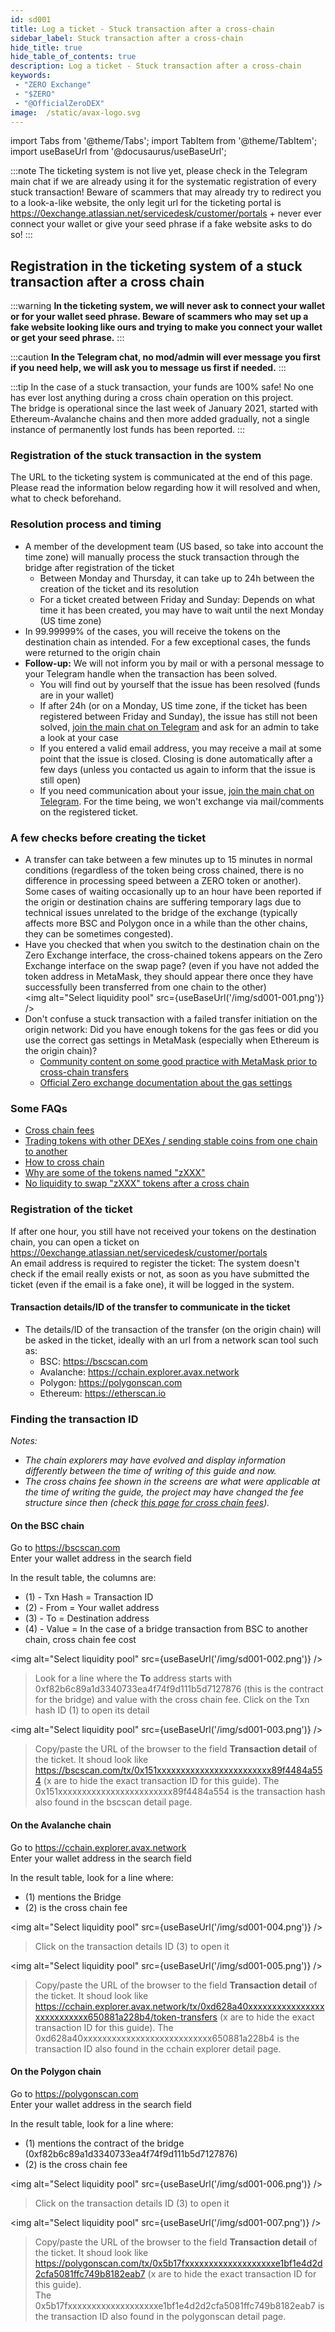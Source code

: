 ```yaml
---
id: sd001
title: Log a ticket - Stuck transaction after a cross-chain
sidebar_label: Stuck transaction after a cross-chain
hide_title: true
hide_table_of_contents: true
description: Log a ticket - Stuck transaction after a cross-chain
keywords:
 - "ZERO Exchange"
 - "$ZERO"
 - "@OfficialZeroDEX"
image:  /static/avax-logo.svg
---
```



import Tabs from '@theme/Tabs';
import TabItem from '@theme/TabItem';
import useBaseUrl from '@docusaurus/useBaseUrl';


:::note The ticketing system is not live yet, please check in the Telegram main chat if we are already using it for the systematic registration of every stuck transaction!  Beware of scammers that may already try to redirect you to a look-a-like website, the only legit url for the ticketing portal is https://0exchange.atlassian.net/servicedesk/customer/portals + never ever connect your wallet or give your seed phrase if a fake website asks to do so! :::

## Registration in the ticketing system of a stuck transaction after a cross chain

:::warning
__In the ticketing system, we will never ask to connect your wallet or for your wallet seed phrase.  Beware of scammers who may set up a fake website looking like ours and trying to make you connect your wallet or get your seed phrase.__
:::

:::caution
__In the Telegram chat, no mod/admin will ever message you first if you need help, we will ask you to message us first if needed.__ 
:::

:::tip
In the case of a stuck transaction, your funds are 100% safe!  No one has ever lost anything during a cross chain operation on this project.  
The bridge is operational since the last week of January 2021, started with Ethereum-Avalanche chains and then more added gradually, not a single instance of permanently lost funds has been reported.
:::

### Registration of the stuck transaction in the system
The URL to the ticketing system is communicated at the end of this page.  
Please read the information below regarding how it will resolved and when, what to check beforehand.

### Resolution process and timing
* A member of the development team (US based, so take into account the time zone) will manually process the stuck transaction through the bridge after registration of the ticket
  * Between Monday and Thursday, it can take up to 24h between the creation of the ticket and its resolution
  * For a ticket created between Friday and Sunday: Depends on what time it has been created, you may have to wait until the next Monday (US time zone)
* In 99.99999% of the cases, you will receive the tokens on the destination chain as intended.  For a few exceptional cases, the funds were returned to the origin chain
* __Follow-up:__ We will not inform you by mail or with a personal message to your Telegram handle when the transaction has been solved.
  * You will find out by yourself that the issue has been resolved (funds are in your wallet)
  * If after 24h (or on a Monday, US time zone, if the ticket has been registered between Friday and Sunday), the issue has still not been solved, [join the main chat on Telegram](https://t.me/ZeroExchangeCommunity) and ask for an admin to take a look at your case 
  * If you entered a valid email address, you may receive a mail at some point that the issue is closed.  Closing is done automatically after a few days (unless you contacted us again to inform that the issue is still open)
  * If you need communication about your issue, [join the main chat on Telegram](https://t.me/ZeroExchangeCommunity).  For the time being, we won't exchange via mail/comments on the registered ticket. 


### A few checks before creating the ticket
* A transfer can take between a few minutes up to 15 minutes in normal conditions (regardless of the token being cross chained, there is no difference in processing speed between a ZERO token or another).  
Some cases of waiting occasionally up to an hour have been reported if the origin or destination chains are suffering temporary lags due to technical issues unrelated to the bridge of the exchange (typically affects more BSC and Polygon once in a while than the other chains, they can be sometimes congested).
* Have you checked that when you switch to the destination chain on the Zero Exchange interface, the cross-chained tokens appears on the Zero Exchange interface on the swap page? (even if you have not added the token address in MetaMask, they should appear there once they have successfully been transferred from one chain to the other)  
<img alt="Select liquidity pool" src={useBaseUrl('/img/sd001-001.png')} />
* Don't confuse a stuck transaction with a failed transfer initiation on the origin network: Did you have enough tokens for the gas fees or did you use the correct gas settings in MetaMask (especially when Ethereum is the origin chain)?
  * [Community content on some good practice with MetaMask prior to cross-chain transfers](https://0.masternode.io/docs/eth#cross-chain-transfers)
  * [Official Zero exchange documentation about the gas settings](https://0-exchange.gitbook.io/0-exchange-docs/pinned/transaction-fails) 

### Some FAQs
* [Cross chain fees](../zerobridge.md)
* [Trading tokens with other DEXes / sending stable coins from one chain to another](../faq/faq006.md)
* [How to cross chain](../faq/faq023.md)
* [Why are some of the tokens named "zXXX"](../faq/faq005.md)
* [No liquidity to swap "zXXX" tokens after a cross chain](../faq/faq026.md)

### Registration of the ticket
If after one hour, you still have not received your tokens on the destination chain, you can open a ticket on https://0exchange.atlassian.net/servicedesk/customer/portals  
An email address is required to register the ticket: The system doesn't check if the email really exists or not, as soon as you have submitted the ticket (even if the email is a fake one), it will be logged in the system.

#### Transaction details/ID of the transfer to communicate in the ticket
* The details/ID of the transaction of the transfer (on the origin chain) will be asked in the ticket, ideally with an url from a network scan tool such as:
  * BSC: https://bscscan.com
  * Avalanche: https://cchain.explorer.avax.network
  * Polygon: https://polygonscan.com
  * Ethereum: https://etherscan.io


### Finding the transaction ID 
_Notes:_  
* _The chain explorers may have evolved and display information differently between the time of writing of this guide and now._
* _The cross chains fee shown in the screens are what were applicable at the time of writing the guide, the project may have changed the fee structure since then (check [this page for cross chain fees](../zerobridge.md))._

#### On the BSC chain

Go to https://bscscan.com  
Enter your wallet address in the search field

In the result table, the columns are:
* (1) - Txn Hash = Transaction ID
* (2) - From = Your wallet address
* (3) - To = Destination address
* (4) - Value = In the case of a bridge transaction from BSC to another chain, cross chain fee cost  

<img alt="Select liquidity pool" src={useBaseUrl('/img/sd001-002.png')} />

> Look for a line where the __To__ address starts with 0xf82b6c89a1d3340733ea4f74f9d111b5d7127876 (this is the contract for the bridge) and value with the cross chain fee.
> Click on the Txn hash ID (1) to open its detail  

<img alt="Select liquidity pool" src={useBaseUrl('/img/sd001-003.png')} />

> Copy/paste the URL of the browser to the field __Transaction detail__ of the ticket.
> It shoud look like https://bscscan.com/tx/0x151xxxxxxxxxxxxxxxxxxxxxxxx89f4484a554 (x are to hide the exact transaction ID for this guide).
> The 0x151xxxxxxxxxxxxxxxxxxxxxxxx89f4484a554 is the transaction hash also found in the bscscan detail page.  


#### On the Avalanche chain

Go to https://cchain.explorer.avax.network  
Enter your wallet address in the search field  

In the result table, look for a line where:
* (1) mentions the Bridge
* (2) is the cross chain fee  

<img alt="Select liquidity pool" src={useBaseUrl('/img/sd001-004.png')} />  

> Click on the transaction details ID (3) to open it  


<img alt="Select liquidity pool" src={useBaseUrl('/img/sd001-005.png')} />  

> Copy/paste the URL of the browser to the field __Transaction detail__ of the ticket.
> It shoud look like https://cchain.explorer.avax.network/tx/0xd628a40xxxxxxxxxxxxxxxxxxxxxxxxxxx650881a228b4/token-transfers (x are to hide the exact transaction ID for this guide).
> The 0xd628a40xxxxxxxxxxxxxxxxxxxxxxxxxxx650881a228b4 is the transaction ID also found in the cchain explorer detail page.  


#### On the Polygon chain

Go to https://polygonscan.com  
Enter your wallet address in the search field  

In the result table, look for a line where:
* (1) mentions the contract of the bridge (0xf82b6c89a1d3340733ea4f74f9d111b5d7127876)
* (2) is the cross chain fee  

<img alt="Select liquidity pool" src={useBaseUrl('/img/sd001-006.png')} />  

> Click on the transaction details ID (3) to open it  

<img alt="Select liquidity pool" src={useBaseUrl('/img/sd001-007.png')} />  

> Copy/paste the URL of the browser to the field __Transaction detail__ of the ticket.
> It shoud look like https://polygonscan.com/tx/0x5b17fxxxxxxxxxxxxxxxxxxxe1bf1e4d2d2cfa5081ffc749b8182eab7 (x are to hide the exact transaction ID for this guide).  
> The 0x5b17fxxxxxxxxxxxxxxxxxxxe1bf1e4d2d2cfa5081ffc749b8182eab7 is the transaction ID also found in the polygonscan detail page.  
